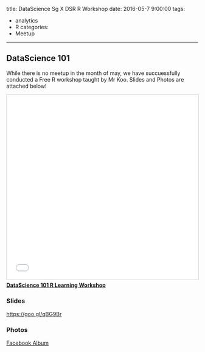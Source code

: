 title: DataScience Sg X DSR R Workshop 
date: 2016-05-7 9:00:00
tags:
  - analytics
  - R
categories:
  - Meetup
---

## DataScience 101

While there is no meetup in the month of may, we have succuessfully conducted a Free R workshop taught by Mr Koo. 
Slides and Photos are attached below!

<iframe src="//www.slideshare.net/slideshow/embed_code/key/vfblfbHRQS8q9x" width="595" height="485" frameborder="0" marginwidth="0" marginheight="0" scrolling="no" style="border:1px solid #CCC; border-width:1px; margin-bottom:5px; max-width: 100%;" allowfullscreen> </iframe> <div style="margin-bottom:5px"> <strong> <a href="//www.slideshare.net/BenjiT87/datascience-101-r-learning-workshop" title="DataScience 101 R Learning Workshop" target="_blank">DataScience 101 R Learning Workshop</a> </strong></div>

### Slides
https://goo.gl/qBG9Br

### Photos
[Facebook Album](https://www.facebook.com/media/set/?set=oa.476995892509606&type=1)
